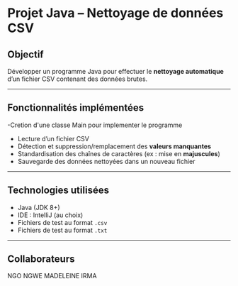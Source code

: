 #  Projet Java – Nettoyage de données CSV

## Objectif
Développer un programme Java pour effectuer le **nettoyage automatique** d’un fichier CSV contenant des données brutes.

---

##  Fonctionnalités implémentées

-Cretion d'une classe Main pour implementer le programme
- Lecture d’un fichier CSV
- Détection et suppression/remplacement des **valeurs manquantes**
- Standardisation des chaînes de caractères (ex : mise en **majuscules**)
- Sauvegarde des données nettoyées dans un nouveau fichier

---

##  Technologies utilisées

- Java (JDK 8+)
- IDE : IntelliJ (au choix)
- Fichiers de test au format `.csv`
- Fichiers de test au format `.txt`

---
## Collaborateurs 
NGO NGWE MADELEINE IRMA



